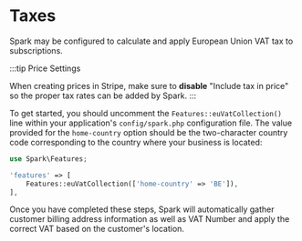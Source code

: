 # Taxes

Spark may be configured to calculate and apply European Union VAT tax to subscriptions.

:::tip Price Settings

When creating prices in Stripe, make sure to **disable** "Include tax in price" so the proper tax rates can be added by Spark.
:::


To get started, you should uncomment the `Features::euVatCollection()` line within your application's `config/spark.php` configuration file. The value provided for the `home-country` option should be the two-character country code corresponding to the country where your business is located:

```php
use Spark\Features;

'features' => [
    Features::euVatCollection(['home-country' => 'BE']),
],
```

Once you have completed these steps, Spark will automatically gather customer billing address information as well as VAT Number and apply the correct VAT based on the customer's location.
